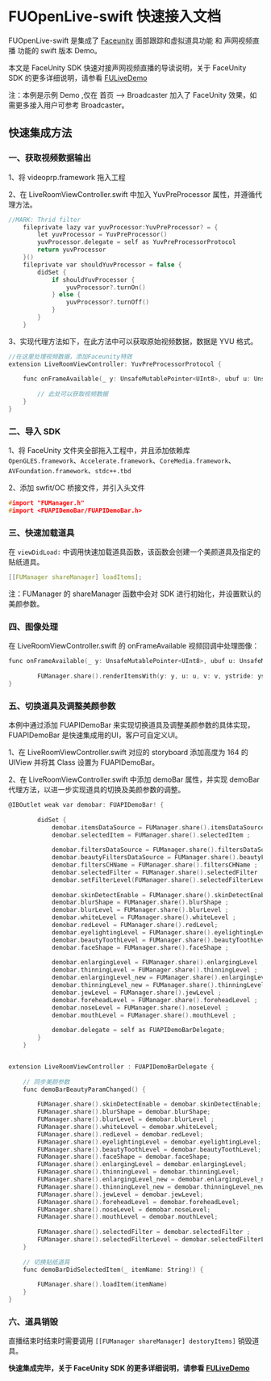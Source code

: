 # FUOpenLive-swift 快速接入文档

FUOpenLive-swift 是集成了 [Faceunity](https://github.com/Faceunity/FULiveDemo/tree/dev) 面部跟踪和虚拟道具功能 和 声网视频直播 功能的 swift 版本 Demo。

本文是 FaceUnity SDK 快速对接声网视频直播的导读说明，关于 FaceUnity SDK 的更多详细说明，请参看 [FULiveDemo](https://github.com/Faceunity/FULiveDemo/tree/dev)

注：本例是示例 Demo ,仅在 首页 --> Broadcaster 加入了 FaceUnity 效果，如需更多接入用户可参考 Broadcaster。


## 快速集成方法

### 一、获取视频数据输出

1、将 videoprp.framework 拖入工程

2、在 LiveRoomViewController.swift 中加入 YuvPreProcessor 属性，并遵循代理方法。

```C
//MARK: Thrid filter
    fileprivate lazy var yuvProcessor:YuvPreProcessor? = {
        let yuvProcessor = YuvPreProcessor()
        yuvProcessor.delegate = self as YuvPreProcessorProtocol
        return yuvProcessor
    }()
    fileprivate var shouldYuvProcessor = false {
        didSet {
            if shouldYuvProcessor {
                yuvProcessor?.turnOn()
            } else {
                yuvProcessor?.turnOff()
            }
        }
    }
```

3、实现代理方法如下，在此方法中可以获取原始视频数据，数据是 YVU 格式。

```C
//在这里处理视频数据，添加Faceunity特效
extension LiveRoomViewController: YuvPreProcessorProtocol {
    
    func onFrameAvailable(_ y: UnsafeMutablePointer<UInt8>, ubuf u: UnsafeMutablePointer<UInt8>, vbuf v: UnsafeMutablePointer<UInt8>, ystride: Int32, ustride: Int32, vstride: Int32, width: Int32, height: Int32) {
        
        // 此处可以获取视频数据
    }
}
```

### 二、导入 SDK

1、将 FaceUnity 文件夹全部拖入工程中，并且添加依赖库 `OpenGLES.framework`、`Accelerate.framework`、`CoreMedia.framework`、`AVFoundation.framework`、`stdc++.tbd`

2、添加 swfit/OC 桥接文件，并引入头文件

```c
#import "FUManager.h"
#import <FUAPIDemoBar/FUAPIDemoBar.h>
```

### 三、快速加载道具

在 `viewDidLoad:` 中调用快速加载道具函数，该函数会创建一个美颜道具及指定的贴纸道具。

```c
[[FUManager shareManager] loadItems];
```

注：FUManager 的 shareManager 函数中会对 SDK 进行初始化，并设置默认的美颜参数。

### 四、图像处理

在 LiveRoomViewController.swift 的 onFrameAvailable 视频回调中处理图像：

```c
func onFrameAvailable(_ y: UnsafeMutablePointer<UInt8>, ubuf u: UnsafeMutablePointer<UInt8>, vbuf v: UnsafeMutablePointer<UInt8>, ystride: Int32, ustride: Int32, vstride: Int32, width: Int32, height: Int32) {
        
        FUManager.share().renderItemsWith(y: y, u: u, v: v, ystride: ystride, ustride: ustride, vstride: vstride, width: width, height: height)
}
```

### 五、切换道具及调整美颜参数

本例中通过添加 FUAPIDemoBar 来实现切换道具及调整美颜参数的具体实现，FUAPIDemoBar 是快速集成用的UI，客户可自定义UI。

1、在 LiveRoomViewController.swift  对应的 storyboard 添加高度为 164 的 UIView 并将其 Class 设置为 FUAPIDemoBar。

2、在 LiveRoomViewController.swift  中添加 demoBar 属性，并实现 demoBar 代理方法，以进一步实现道具的切换及美颜参数的调整。

```C
@IBOutlet weak var demobar: FUAPIDemoBar! {
        
        didSet {
            demobar.itemsDataSource = FUManager.share().itemsDataSource;
            demobar.selectedItem = FUManager.share().selectedItem ;
            
            demobar.filtersDataSource = FUManager.share().filtersDataSource ;
            demobar.beautyFiltersDataSource = FUManager.share().beautyFiltersDataSource ;
            demobar.filtersCHName = FUManager.share().filtersCHName ;
            demobar.selectedFilter = FUManager.share().selectedFilter ;
            demobar.setFilterLevel(FUManager.share().selectedFilterLevel, forFilter: FUManager.share().selectedFilter)
            
            demobar.skinDetectEnable = FUManager.share().skinDetectEnable;
            demobar.blurShape = FUManager.share().blurShape ;
            demobar.blurLevel = FUManager.share().blurLevel ;
            demobar.whiteLevel = FUManager.share().whiteLevel ;
            demobar.redLevel = FUManager.share().redLevel;
            demobar.eyelightingLevel = FUManager.share().eyelightingLevel ;
            demobar.beautyToothLevel = FUManager.share().beautyToothLevel ;
            demobar.faceShape = FUManager.share().faceShape ;
            
            demobar.enlargingLevel = FUManager.share().enlargingLevel ;
            demobar.thinningLevel = FUManager.share().thinningLevel ;
            demobar.enlargingLevel_new = FUManager.share().enlargingLevel_new ;
            demobar.thinningLevel_new = FUManager.share().thinningLevel_new ;
            demobar.jewLevel = FUManager.share().jewLevel ;
            demobar.foreheadLevel = FUManager.share().foreheadLevel ;
            demobar.noseLevel = FUManager.share().noseLevel ;
            demobar.mouthLevel = FUManager.share().mouthLevel ;
            
            demobar.delegate = self as FUAPIDemoBarDelegate;
        }
    }
```

```C

extension LiveRoomViewController : FUAPIDemoBarDelegate {
    
    // 同步美颜参数
    func demoBarBeautyParamChanged() {
        
        FUManager.share().skinDetectEnable = demobar.skinDetectEnable;
        FUManager.share().blurShape = demobar.blurShape;
        FUManager.share().blurLevel = demobar.blurLevel ;
        FUManager.share().whiteLevel = demobar.whiteLevel;
        FUManager.share().redLevel = demobar.redLevel;
        FUManager.share().eyelightingLevel = demobar.eyelightingLevel;
        FUManager.share().beautyToothLevel = demobar.beautyToothLevel;
        FUManager.share().faceShape = demobar.faceShape;
        FUManager.share().enlargingLevel = demobar.enlargingLevel;
        FUManager.share().thinningLevel = demobar.thinningLevel;
        FUManager.share().enlargingLevel_new = demobar.enlargingLevel_new;
        FUManager.share().thinningLevel_new = demobar.thinningLevel_new;
        FUManager.share().jewLevel = demobar.jewLevel;
        FUManager.share().foreheadLevel = demobar.foreheadLevel;
        FUManager.share().noseLevel = demobar.noseLevel;
        FUManager.share().mouthLevel = demobar.mouthLevel;
        
        FUManager.share().selectedFilter = demobar.selectedFilter ;
        FUManager.share().selectedFilterLevel = demobar.selectedFilterLevel;
    }
    
    // 切换贴纸道具
    func demoBarDidSelectedItem(_ itemName: String!) {
        
        FUManager.share().loadItem(itemName)
    }
}
```

### 六、道具销毁

直播结束时结束时需要调用 `[[FUManager shareManager] destoryItems]`  销毁道具。



**快速集成完毕，关于 FaceUnity SDK 的更多详细说明，请参看 [FULiveDemo](https://github.com/Faceunity/FULiveDemo/tree/dev)**